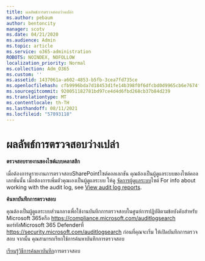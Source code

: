 ```yaml
---
title: ผลลัพธ์การตรวจสอบว่างเปล่า
ms.author: pebaum
author: bentoncity
manager: scotv
ms.date: 04/21/2020
ms.audience: Admin
ms.topic: article
ms.service: o365-administration
ROBOTS: NOINDEX, NOFOLLOW
localization_priority: Normal
ms.collection: Adm_O365
ms.custom: ''
ms.assetid: 1437061a-a602-4853-b5fb-3cea7fd735ce
ms.openlocfilehash: cfb9996bda7d18453d1fe14b398f0f6dfcbd0d9965cb6e7674f3b6bb8fbc143f
ms.sourcegitcommit: 920051182781bd97ce4d4d6fbd268cb37b84d239
ms.translationtype: MT
ms.contentlocale: th-TH
ms.lasthandoff: 08/11/2021
ms.locfileid: "57893118"
---
```

# <a name="auditing-results-are-blank"></a>ผลลัพธ์การตรวจสอบว่างเปล่า

**ตรวจสอบรายงานของไซต์แบบคลาสสิก**
  
เมื่อต้องการดูรายงานการตรวจสอบSharePointไซต์คอลเลกชัน คุณต้องเป็นผู้ดูแลระบบของไซต์คอลเลกชันนั้น เมื่อต้องการเพิ่มตัวคุณเองเป็นผู้ดูแลระบบ ให้ดู [จัดการผู้ดูแลระบบ](https://docs.microsoft.com/sharepoint/manage-site-collection-administrators)ไซต์ For info about working with the audit log, see [View audit log reports](https://support.microsoft.com/office/view-audit-log-reports-b37c5869-1b47-4a82-a30d-ea20070fe527).
  
**ค้นหาบันทึกการตรวจสอบ**
  
คุณต้องเป็นผู้ดูแลระบบส่วนกลางเพื่อใช้งานบันทึกการตรวจสอบในศูนย์การปฏิบัติตามข้อบังคับสําหรับ Microsoft 365หรือ <https://compliance.microsoft.com/auditlogsearch> พอร์ทัลMicrosoft 365 Defenderที่ <https://security.microsoft.com/auditlogsearch> ก่อนที่คุณจะเริ่ม ให้เปิดบันทึกการตรวจสอบ จากนั้น คุณสามารถเรียกใช้การค้นหาบันทึกการตรวจสอบ
  
[เรียนรู้วิธีการค้นหาบันทึก](https://docs.microsoft.com/microsoft-365/compliance/search-the-audit-log-in-security-and-compliance#search-the-audit-log)การตรวจสอบ
